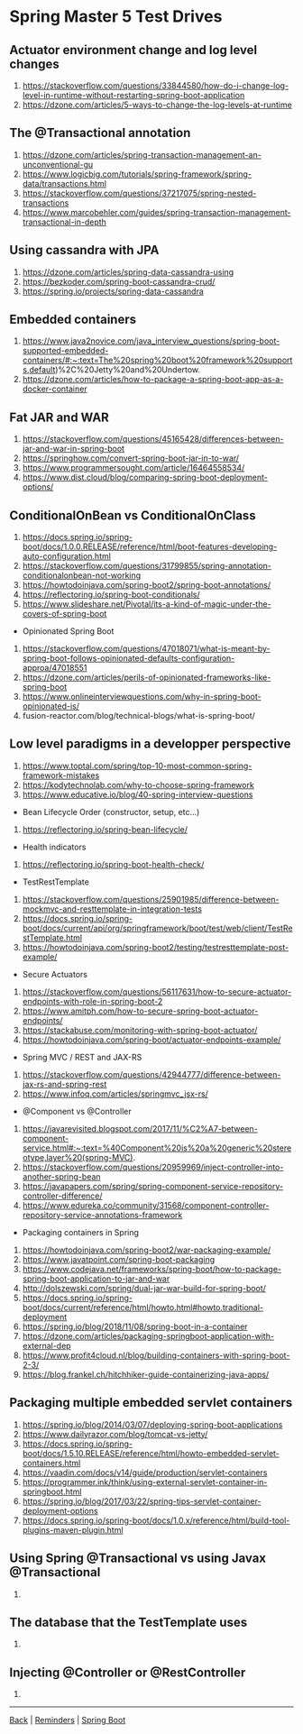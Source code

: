 # Spring Master 5 Test Drives

## Actuator environment change and log level changes

1. https://stackoverflow.com/questions/33844580/how-do-i-change-log-level-in-runtime-without-restarting-spring-boot-application
2. https://dzone.com/articles/5-ways-to-change-the-log-levels-at-runtime

## The @Transactional annotation

1. https://dzone.com/articles/spring-transaction-management-an-unconventional-gu
2. https://www.logicbig.com/tutorials/spring-framework/spring-data/transactions.html
3. https://stackoverflow.com/questions/37217075/spring-nested-transactions
4. https://www.marcobehler.com/guides/spring-transaction-management-transactional-in-depth

## Using cassandra with JPA

1. https://dzone.com/articles/spring-data-cassandra-using
2. https://bezkoder.com/spring-boot-cassandra-crud/
3. https://spring.io/projects/spring-data-cassandra

## Embedded containers

1. https://www.java2novice.com/java_interview_questions/spring-boot-supported-embedded-containers/#:~:text=The%20spring%20boot%20framework%20supports,default)%2C%20Jetty%20and%20Undertow.
2. https://dzone.com/articles/how-to-package-a-spring-boot-app-as-a-docker-container


## Fat JAR and WAR

1. https://stackoverflow.com/questions/45165428/differences-between-jar-and-war-in-spring-boot
2. https://springhow.com/convert-spring-boot-jar-in-to-war/
3. https://www.programmersought.com/article/16464558534/
4. https://www.dist.cloud/blog/comparing-spring-boot-deployment-options/

## ConditionalOnBean vs ConditionalOnClass

1. https://docs.spring.io/spring-boot/docs/1.0.0.RELEASE/reference/html/boot-features-developing-auto-configuration.html
2. https://stackoverflow.com/questions/31799855/spring-annotation-conditionalonbean-not-working
3. https://howtodoinjava.com/spring-boot2/spring-boot-annotations/
4. https://reflectoring.io/spring-boot-conditionals/
5. https://www.slideshare.net/Pivotal/its-a-kind-of-magic-under-the-covers-of-spring-boot

-  Opinionated Spring Boot

1. https://stackoverflow.com/questions/47018071/what-is-meant-by-spring-boot-follows-opinionated-defaults-configuration-approa/47018551
2. https://dzone.com/articles/perils-of-opinionated-frameworks-like-spring-boot
3. https://www.onlineinterviewquestions.com/why-in-spring-boot-opinionated-is/
4. fusion-reactor.com/blog/technical-blogs/what-is-spring-boot/

## Low level paradigms in a developper perspective

1. https://www.toptal.com/spring/top-10-most-common-spring-framework-mistakes
2. https://kodytechnolab.com/why-to-choose-spring-framework
3. https://www.educative.io/blog/40-spring-interview-questions

- Bean Lifecycle Order (constructor, setup, etc...)

1. https://reflectoring.io/spring-bean-lifecycle/

-  Health indicators

1. https://reflectoring.io/spring-boot-health-check/

-  TestRestTemplate

1. https://stackoverflow.com/questions/25901985/difference-between-mockmvc-and-resttemplate-in-integration-tests
2. https://docs.spring.io/spring-boot/docs/current/api/org/springframework/boot/test/web/client/TestRestTemplate.html
3. https://howtodoinjava.com/spring-boot2/testing/testresttemplate-post-example/

-  Secure Actuators

1. https://stackoverflow.com/questions/56117631/how-to-secure-actuator-endpoints-with-role-in-spring-boot-2
2. https://www.amitph.com/how-to-secure-spring-boot-actuator-endpoints/
3. https://stackabuse.com/monitoring-with-spring-boot-actuator/
4. https://howtodoinjava.com/spring-boot/actuator-endpoints-example/

-  Spring MVC / REST and JAX-RS

1. https://stackoverflow.com/questions/42944777/difference-between-jax-rs-and-spring-rest
2. https://www.infoq.com/articles/springmvc_jsx-rs/

-  @Component vs @Controller

1. https://javarevisited.blogspot.com/2017/11/%C2%A7-between-component-service.html#:~:text=%40Component%20is%20a%20generic%20stereotype,layer%20(spring-MVC).
2. https://stackoverflow.com/questions/20959969/inject-controller-into-another-spring-bean
3. https://javapapers.com/spring/spring-component-service-repository-controller-difference/
4. https://www.edureka.co/community/31568/component-controller-repository-service-annotations-framework

-  Packaging containers in Spring

1. https://howtodoinjava.com/spring-boot2/war-packaging-example/
2. https://www.javatpoint.com/spring-boot-packaging
3. https://www.codejava.net/frameworks/spring-boot/how-to-package-spring-boot-application-to-jar-and-war
4. http://dolszewski.com/spring/dual-jar-war-build-for-spring-boot/
5. https://docs.spring.io/spring-boot/docs/current/reference/html/howto.html#howto.traditional-deployment
6. https://spring.io/blog/2018/11/08/spring-boot-in-a-container
7. https://dzone.com/articles/packaging-springboot-application-with-external-dep
8. https://www.profit4cloud.nl/blog/building-containers-with-spring-boot-2-3/
9. https://blog.frankel.ch/hitchhiker-guide-containerizing-java-apps/

## Packaging multiple embedded servlet containers
				
1. https://spring.io/blog/2014/03/07/deploying-spring-boot-applications
2. https://www.dailyrazor.com/blog/tomcat-vs-jetty/
3. https://docs.spring.io/spring-boot/docs/1.5.10.RELEASE/reference/html/howto-embedded-servlet-containers.html
4. https://vaadin.com/docs/v14/guide/production/servlet-containers
5. https://programmer.ink/think/using-external-servlet-container-in-springboot.html
6. https://spring.io/blog/2017/03/22/spring-tips-servlet-container-deployment-options
7. https://docs.spring.io/spring-boot/docs/1.0.x/reference/html/build-tool-plugins-maven-plugin.html

## Using Spring @Transactional vs using Javax @Transactional

1.

## The database that the TestTemplate uses

1.

## Injecting @Controller or @RestController

1. 

---

[Back](./README.md)  | [Reminders](./reminders/Reminders.md) | [Spring Boot](./reminders/SpringBoot.md)
